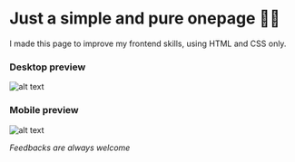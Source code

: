 # Just a simple and pure onepage 🤙🏼
I made this page to improve my frontend skills, using HTML and CSS only.

### Desktop preview
![alt text](https://i.imgur.com/UauVl3A.png)

### Mobile preview
![alt text](https://i.imgur.com/CNJOwpb.png)

_Feedbacks are always welcome_

